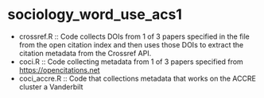# sociology_word_use_acs1
  * crossref.R :: Code collects DOIs from 1 of 3 papers specified in the file from the open citation index and then uses those DOIs to extract the citation metadata from the Crossref API.
  * coci.R :: Code collecting metadata from 1 of 3 papers specified from https://opencitations.net
  * coci_accre.R :: Code that collections metadata that works on the ACCRE cluster a Vanderbilt
